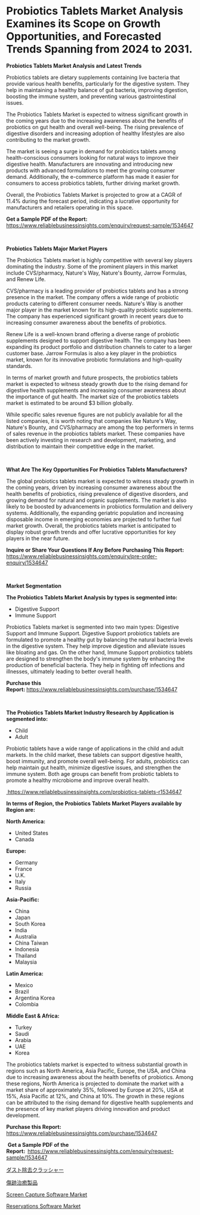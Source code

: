 <p><h1>Probiotics Tablets Market Analysis Examines its Scope on Growth Opportunities, and Forecasted Trends Spanning from 2024 to 2031.</h1></p><p><strong>Probiotics Tablets Market Analysis and Latest Trends</strong></p>
<p><p>Probiotics tablets are dietary supplements containing live bacteria that provide various health benefits, particularly for the digestive system. They help in maintaining a healthy balance of gut bacteria, improving digestion, boosting the immune system, and preventing various gastrointestinal issues.</p><p>The Probiotics Tablets Market is expected to witness significant growth in the coming years due to the increasing awareness about the benefits of probiotics on gut health and overall well-being. The rising prevalence of digestive disorders and increasing adoption of healthy lifestyles are also contributing to the market growth.</p><p>The market is seeing a surge in demand for probiotics tablets among health-conscious consumers looking for natural ways to improve their digestive health. Manufacturers are innovating and introducing new products with advanced formulations to meet the growing consumer demand. Additionally, the e-commerce platform has made it easier for consumers to access probiotics tablets, further driving market growth.</p><p>Overall, the Probiotics Tablets Market is projected to grow at a CAGR of 11.4% during the forecast period, indicating a lucrative opportunity for manufacturers and retailers operating in this space.</p></p>
<p><strong>Get a Sample PDF of the Report:&nbsp;</strong> <a href="https://www.reliablebusinessinsights.com/enquiry/request-sample/1534647">https://www.reliablebusinessinsights.com/enquiry/request-sample/1534647</a></p>
<p>&nbsp;</p>
<p><strong>Probiotics Tablets Major Market Players</strong></p>
<p><p>The Probiotics Tablets market is highly competitive with several key players dominating the industry. Some of the prominent players in this market include CVS/pharmacy, Nature's Way, Nature's Bounty, Jarrow Formulas, and Renew Life.</p><p>CVS/pharmacy is a leading provider of probiotics tablets and has a strong presence in the market. The company offers a wide range of probiotic products catering to different consumer needs. Nature's Way is another major player in the market known for its high-quality probiotic supplements. The company has experienced significant growth in recent years due to increasing consumer awareness about the benefits of probiotics.</p><p>Renew Life is a well-known brand offering a diverse range of probiotic supplements designed to support digestive health. The company has been expanding its product portfolio and distribution channels to cater to a larger customer base. Jarrow Formulas is also a key player in the probiotics market, known for its innovative probiotic formulations and high-quality standards.</p><p>In terms of market growth and future prospects, the probiotics tablets market is expected to witness steady growth due to the rising demand for digestive health supplements and increasing consumer awareness about the importance of gut health. The market size of the probiotics tablets market is estimated to be around $3 billion globally.</p><p>While specific sales revenue figures are not publicly available for all the listed companies, it is worth noting that companies like Nature's Way, Nature's Bounty, and CVS/pharmacy are among the top performers in terms of sales revenue in the probiotics tablets market. These companies have been actively investing in research and development, marketing, and distribution to maintain their competitive edge in the market.</p></p>
<p>&nbsp;</p>
<p><strong>What Are The Key Opportunities For Probiotics Tablets Manufacturers?</strong></p>
<p><p>The global probiotics tablets market is expected to witness steady  growth in the coming years, driven by increasing consumer awareness about the health benefits of probiotics, rising prevalence of digestive disorders, and growing demand for natural and organic supplements. The market is also likely to be boosted by advancements in probiotics formulation and delivery systems. Additionally, the expanding geriatric population and increasing disposable income in emerging economies are projected to further fuel market growth. Overall, the probiotics tablets market is anticipated to display robust growth trends and offer lucrative opportunities for key players in the near future.</p></p>
<p><strong>Inquire or Share Your Questions If Any Before Purchasing This Report:</strong> <a href="https://www.reliablebusinessinsights.com/enquiry/pre-order-enquiry/1534647">https://www.reliablebusinessinsights.com/enquiry/pre-order-enquiry/1534647</a></p>
<p>&nbsp;</p>
<p><strong>Market Segmentation</strong></p>
<p><strong>The Probiotics Tablets Market Analysis by types is segmented into:</strong></p>
<p><ul><li>Digestive Support</li><li>Immune Support</li></ul></p>
<p><p>Probiotics Tablets market is segmented into two main types: Digestive Support and Immune Support. Digestive Support probiotics tablets are formulated to promote a healthy gut by balancing the natural bacteria levels in the digestive system. They help improve digestion and alleviate issues like bloating and gas. On the other hand, Immune Support probiotics tablets are designed to strengthen the body's immune system by enhancing the production of beneficial bacteria. They help in fighting off infections and illnesses, ultimately leading to better overall health.</p></p>
<p><strong>Purchase this Report:&nbsp;</strong><a href="https://www.reliablebusinessinsights.com/purchase/1534647">https://www.reliablebusinessinsights.com/purchase/1534647</a></p>
<p>&nbsp;</p>
<p><strong>The Probiotics Tablets Market Industry Research by Application is segmented into:</strong></p>
<p><ul><li>Child</li><li>Adult</li></ul></p>
<p><p>Probiotic tablets have a wide range of applications in the child and adult markets. In the child market, these tablets can support digestive health, boost immunity, and promote overall well-being. For adults, probiotics can help maintain gut health, minimize digestive issues, and strengthen the immune system. Both age groups can benefit from probiotic tablets to promote a healthy microbiome and improve overall health.</p></p>
<p><a href="https://www.reliablebusinessinsights.com/probiotics-tablets-r1534647">&nbsp;https://www.reliablebusinessinsights.com/probiotics-tablets-r1534647</a></p>
<p><strong>In terms of Region, the Probiotics Tablets Market Players available by Region are:</strong></p>
<p>
    <p> <strong> North America: </strong>
        <ul>
            <li>United States</li>
            <li>Canada</li>
        </ul>
        </p> 
    <p> <strong> Europe: </strong>
        <ul>
            <li>Germany</li>
            <li>France</li>
            <li>U.K.</li>
            <li>Italy</li>
            <li>Russia</li>
        </ul>
        </p> 
    <p> <strong> Asia-Pacific: </strong>
        <ul>
            <li>China</li>
            <li>Japan</li>
            <li>South Korea</li>
            <li>India</li>
            <li>Australia</li>
            <li>China Taiwan</li>
            <li>Indonesia</li>
            <li>Thailand</li>
            <li>Malaysia</li>
        </ul>
        </p> 
    <p> <strong> Latin America: </strong>
        <ul>
            <li>Mexico</li>
            <li>Brazil</li>
            <li>Argentina Korea</li>
            <li>Colombia</li>
        </ul>
        </p> 
    <p> <strong> Middle East & Africa: </strong>
        <ul>
            <li>Turkey</li>
            <li>Saudi</li>
            <li>Arabia</li>
            <li>UAE</li>
            <li>Korea</li>
        </ul>
    </p>
    </p>
<p><p>The probiotics tablets market is expected to witness substantial growth in regions such as North America, Asia Pacific, Europe, the USA, and China due to increasing awareness about the health benefits of probiotics. Among these regions, North America is projected to dominate the market with a market share of approximately 35%, followed by Europe at 20%, USA at 15%, Asia Pacific at 12%, and China at 10%. The growth in these regions can be attributed to the rising demand for digestive health supplements and the presence of key market players driving innovation and product development.</p></p>
<p><strong>Purchase this Report: </strong><a href="https://www.reliablebusinessinsights.com/purchase/1534647">https://www.reliablebusinessinsights.com/purchase/1534647</a></p>
<p>&nbsp;<strong>Get a Sample PDF of the Report:&nbsp;&nbsp;</strong><a href="https://www.reliablebusinessinsights.com/enquiry/request-sample/1534647">https://www.reliablebusinessinsights.com/enquiry/request-sample/1534647</a></p>
<p><strong></strong></p>
<p><p><a href="https://github.com/KaydenJohns1964/Market-Research-Report-List-2/blob/main/6365443177802.md">ダスト除去クラッシャー</a></p><p><a href="https://github.com/marbadji/Market-Research-Report-List-2/blob/main/6756445177801.md">傷跡治癒製品</a></p><p><a href="https://github.com/HenrietteMills1/Market-Research-Report-List-1/blob/main/screen-capture-software-market.md">Screen Capture Software Market</a></p><p><a href="https://github.com/marthawweekle/Market-Research-Report-List-2/blob/main/reservations-software-market.md">Reservations Software Market</a></p></p>